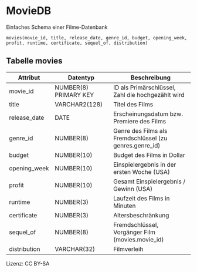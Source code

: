 # MovieDB

Einfaches Schema einer Filme-Datenbank

```
movies(movie_id, title, release_date, genre_id, budget, opening_week, profit, runtime, certificate, sequel_of, distribution)
```

## Tabelle movies

| Attribut | Datentyp              | Beschreibung |
| -------- | --------------------- | ------------ |
| movie_id | NUMBER(8) PRIMARY KEY | ID als Primärschlüssel, Zahl die hochgezählt wird |
| title    | VARCHAR2(128)         | Titel des Films|
| release_date | DATE | Erscheinungsdatum bzw. Premiere des Films
| genre_id | NUMBER(8) | Genre des Films als Fremdschlüssel (zu genres.genre_id)
| budget | NUMBER(10) | Budget des Films in Dollar
| opening_week | NUMBER(10) | Einspielergebnis in der ersten Woche (USA)
| profit | NUMBER(10) | Gesamt Einspielergebnis / Gewinn (USA)
| runtime | NUMBER(3) | Laufzeit des Films in Minuten
| certificate | NUMBER(3) | Altersbeschränkung
| sequel_of| NUMBER(8) | Fremdschlüssel, Vorgänger Film (movies.movie_id)
| distribution | VARCHAR(32) | Filmverleih

Lizenz: CC BY-SA
